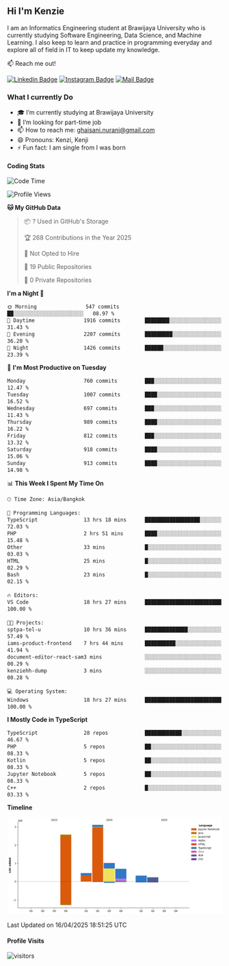 ## Hi I'm Kenzie


I am an Informatics Engineering student at Brawijaya University who is currently studying Software Engineering, Data Science, and Machine Learning. I also keep to learn and practice in programming everyday and explore all of field in IT to keep update my knowledge.

:mailbox: Reach me out!

[![Linkedin Badge](https://img.shields.io/badge/-Kenzie_Taqiyassar-0e76a8?style=flat&labelColor=0e76a8&logo=linkedin&logoColor=white)](https://www.linkedin.com/in/kenzie-taqiyassar-37458b1aa/) 
[![Instagram Badge](https://img.shields.io/badge/-@__kenziehh_-e84393?style=flat&labelColor=e84393&logo=instagram&logoColor=white)](https://www.instagram.com/_kenziehh/) 
[![Mail Badge](https://img.shields.io/badge/-ghaisani.nurani-c0392b?style=flat&labelColor=c0392b&logo=gmail&logoColor=white)](mailto:ghaisani.nurani@gmail.com)

### What I currently Do

- 🎓 I’m currently studying at Brawijaya University
- 💼 I’m looking for part-time job
- 📫 How to reach me: ghaisani.nurani@gmail.com
- 😄 Pronouns: Kenzi, Kenji
- ⚡ Fun fact: I am single from I was born

#### Coding Stats
<!--START_SECTION:waka-->
![Code Time](http://img.shields.io/badge/Code%20Time-1%2C188%20hrs%2044%20mins-blue)

![Profile Views](http://img.shields.io/badge/Profile%20Views-0-blue)

**🐱 My GitHub Data** 

> 📦 ? Used in GitHub's Storage 
 > 
> 🏆 268 Contributions in the Year 2025
 > 
> 🚫 Not Opted to Hire
 > 
> 📜 19 Public Repositories 
 > 
> 🔑 0 Private Repositories 
 > 
**I'm a Night 🦉** 

```text
🌞 Morning                547 commits         ██░░░░░░░░░░░░░░░░░░░░░░░   08.97 % 
🌆 Daytime                1916 commits        ████████░░░░░░░░░░░░░░░░░   31.43 % 
🌃 Evening                2207 commits        █████████░░░░░░░░░░░░░░░░   36.20 % 
🌙 Night                  1426 commits        ██████░░░░░░░░░░░░░░░░░░░   23.39 % 
```
📅 **I'm Most Productive on Tuesday** 

```text
Monday                   760 commits         ███░░░░░░░░░░░░░░░░░░░░░░   12.47 % 
Tuesday                  1007 commits        ████░░░░░░░░░░░░░░░░░░░░░   16.52 % 
Wednesday                697 commits         ███░░░░░░░░░░░░░░░░░░░░░░   11.43 % 
Thursday                 989 commits         ████░░░░░░░░░░░░░░░░░░░░░   16.22 % 
Friday                   812 commits         ███░░░░░░░░░░░░░░░░░░░░░░   13.32 % 
Saturday                 918 commits         ████░░░░░░░░░░░░░░░░░░░░░   15.06 % 
Sunday                   913 commits         ████░░░░░░░░░░░░░░░░░░░░░   14.98 % 
```


📊 **This Week I Spent My Time On** 

```text
🕑︎ Time Zone: Asia/Bangkok

💬 Programming Languages: 
TypeScript               13 hrs 18 mins      ██████████████████░░░░░░░   72.03 % 
PHP                      2 hrs 51 mins       ████░░░░░░░░░░░░░░░░░░░░░   15.48 % 
Other                    33 mins             █░░░░░░░░░░░░░░░░░░░░░░░░   03.03 % 
HTML                     25 mins             █░░░░░░░░░░░░░░░░░░░░░░░░   02.29 % 
Bash                     23 mins             █░░░░░░░░░░░░░░░░░░░░░░░░   02.15 % 

🔥 Editors: 
VS Code                  18 hrs 27 mins      █████████████████████████   100.00 % 

🐱‍💻 Projects: 
sptpa-tel-u              10 hrs 36 mins      ██████████████░░░░░░░░░░░   57.49 % 
iams-product-frontend    7 hrs 44 mins       ██████████░░░░░░░░░░░░░░░   41.94 % 
document-editor-react-sam3 mins              ░░░░░░░░░░░░░░░░░░░░░░░░░   00.29 % 
kenziehh-dump            3 mins              ░░░░░░░░░░░░░░░░░░░░░░░░░   00.28 % 

💻 Operating System: 
Windows                  18 hrs 27 mins      █████████████████████████   100.00 % 
```

**I Mostly Code in TypeScript** 

```text
TypeScript               28 repos            ████████████░░░░░░░░░░░░░   46.67 % 
PHP                      5 repos             ██░░░░░░░░░░░░░░░░░░░░░░░   08.33 % 
Kotlin                   5 repos             ██░░░░░░░░░░░░░░░░░░░░░░░   08.33 % 
Jupyter Notebook         5 repos             ██░░░░░░░░░░░░░░░░░░░░░░░   08.33 % 
C++                      2 repos             █░░░░░░░░░░░░░░░░░░░░░░░░   03.33 % 
```



**Timeline**

![Lines of Code chart](https://raw.githubusercontent.com/kenziehh/kenziehh/master/assets/bar_graph.png)


 Last Updated on 16/04/2025 18:51:25 UTC
<!--END_SECTION:waka-->


#### Profile Visits

![visitors](https://visitor-badge.glitch.me/badge?page_id=kenziehh.kenziehh)





